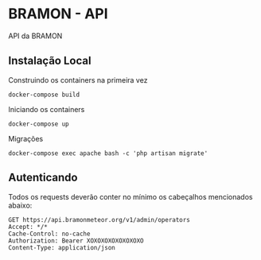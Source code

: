 # BRAMON - API

API da BRAMON


## Instalação Local

Construindo os containers na primeira vez

```console
docker-compose build
```

Iniciando os containers

```console
docker-compose up
```

Migrações

```console
docker-compose exec apache bash -c 'php artisan migrate'
```

## Autenticando

Todos os requests deverão conter no mínimo os cabeçalhos mencionados abaixo:

```http request
GET https://api.bramonmeteor.org/v1/admin/operators
Accept: */*
Cache-Control: no-cache
Authorization: Bearer XOXOXOXOXOXOXOXO
Content-Type: application/json
```

